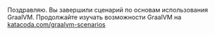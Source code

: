 Поздравляю. Вы завершили сценарий по основам использования GraalVM.
Продолжайте изучать возможности GraalVM на  [katacoda.com/graalvm-scenarios](https://www.katacoda.com/kuber-ru/courses/graalvm)